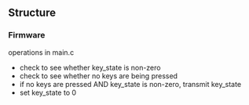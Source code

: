 ## Structure

### Firmware
operations in main.c
- check to see whether key_state is non-zero
- check to see whether no keys are being pressed
- if no keys are pressed AND key_state is non-zero, transmit key_state
- set key_state to 0